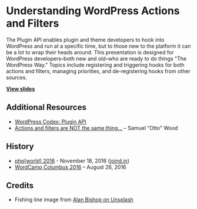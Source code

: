 # Understanding WordPress Actions and Filters

The Plugin API enables plugin and theme developers to hook into WordPress and run at a specific time, but to those new to the platform it can be a lot to wrap their heads around. This presentation is designed for WordPress developers–both new and old–who are ready to do things "The WordPress Way." Topics include registering and triggering hooks for both actions and filters, managing priorities, and de-registering hooks from other sources.

**[View slides](http://stevegrunwell.github.io/understanding-wordpress-actions-filters)**


## Additional Resources

* [WordPress Codex: Plugin API](https://codex.wordpress.org/Plugin_API)
* [Actions and filters are NOT the same thing&hellip;](http://ottopress.com/2011/actions-and-filters-are-not-the-same-thing/) – Samuel "Otto" Wood


## History

* [php[world] 2016](https://world.phparch.com) - November 18, 2016 ([joind.in](https://joind.in/talk/55fdc))
* [WordCamp Columbus 2016](https://2016.columbus.wordcamp.org) – August 26, 2016


## Credits

* Fishing line image from [Alan Bishop on Unsplash](https://unsplash.com/photos/gjshuj_QB2s)
